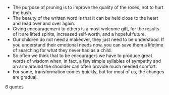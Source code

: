  - The purpose of pruning is to improve the quality of the roses, not to hurt the bush.
 - The beauty of the written word is that it can be held close to the heart and read over and over again.
 - Giving encouragement to others is a most welcome gift, for the results of it are lifted spirits, increased self-worth, and a hopeful future.
 - Our children do not need a makeover, they just need to be understood. If you understand their emotional needs now, you can save them a lifetime of searching for what they never had as a child.
 - So often we think that to be encouragers we have to produce great words of wisdom when, in fact, a few simple syllables of sympathy and an arm around the shoulder can often provide much needed comfort.
 - For some, transformation comes quickly, but for most of us, the changes are gradual.

6 quotes